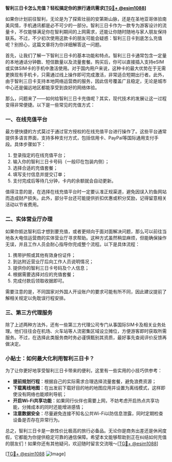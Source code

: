 **智利三日卡怎么充值？轻松搞定你的旅行通讯需求[[TG💪+ @esim1088](https://t.me/s/esim1088)]**

如果你计划前往智利，无论是为了探索壮丽的安第斯山脉，还是在圣地亚哥体验南美风情，手机通讯都是必不可少的一部分。智利三日卡作为一款专为游客设计的流量卡，不仅能够满足你在智利期间的上网需求，还能让你随时随地与家人朋友保持联系。不过，不少初次使用这款卡的朋友可能会疑惑：智利三日卡到底怎么充值呢？别担心，这篇文章将为你详细解答这一问题。

首先，让我们了解一下智利三日卡的基本功能和特点。智利三日卡通常包含一定量的本地通话分钟数、短信数量以及流量套餐。购买后，你可以直接插入支持eSIM或实体SIM卡的手机中激活使用。对于国内用户来说，这种卡的最大优势在于无需更换现有手机卡，只需通过线上操作即可完成激活，非常适合短期出行者。此外，由于智利三日卡支持本地网络运营商的服务，因此信号覆盖广且稳定，无论是城市中心还是偏远地区都能享受到良好的网络体验。

那么，问题来了——如何给智利三日卡充值呢？其实，现代技术的发展让这一过程变得非常便捷。以下是一些常见的充值方式：

### 一、在线充值平台

最方便快捷的方式莫过于通过官方授权的在线充值平台进行操作了。这些平台通常提供多语言界面，支持多种支付方式，包括信用卡、PayPal等国际通用支付手段。具体步骤如下：

1. 登录指定的在线充值平台；
2. 输入你的智利三日卡号码（一般印在包装内侧）；
3. 选择合适的充值套餐；
4. 填写支付信息并提交订单；
5. 支付完成后等待几分钟，卡内的余额就会自动更新。

值得注意的是，在选择在线充值平台时一定要认准正规渠道，避免因误入钓鱼网站而造成财产损失。此外，部分平台还可能提供折扣优惠或积分奖励，记得留意相关活动以节省费用。

### 二、实体营业厅办理

如果你抵达智利后才想到要充值，或者更倾向于面对面解决问题，那么可以前往当地各大电信运营商的实体营业厅寻求帮助。这种方式虽然稍显麻烦，但能确保操作无误，并且工作人员会耐心指导你完成整个流程。以下是具体流程：

1. 携带护照或其他有效身份证件；
2. 到达附近营业厅后向工作人员说明情况；
3. 提供你的智利三日卡号码及个人信息；
4. 根据需要选择对应的充值套餐；
5. 完成付款后领取收据即可。

需要注意的是，不同国家对外国人开设账户的要求可能有所不同，因此建议提前了解相关规定以免耽误行程安排。

### 三、第三方代理服务

除了上述两种方法外，还有一些第三方代理公司专门从事国际SIM卡及相关业务处理。他们往往会在机场、火车站等人流密集区域设立摊位，方便游客即时获取所需服务。不过，在选择此类服务商时务必谨慎甄别其资质，最好事先查阅评价反馈再做决定。

### 小贴士：如何最大化利用智利三日卡？

为了让你更好地享受智利三日卡带来的便利，这里有一些实用的小技巧供参考：

- **提前规划行程**：根据自己的实际需求合理选择流量套餐，避免浪费资源；
- **下载离线地图**：在出发前下载好目的地的地图应用并设置为离线模式，这样即使没有网络也能顺利导航；
- **开启Wi-Fi共享功能**：如果同行伙伴也需要上网，不妨考虑开启热点共享功能，分摊成本的同时还能增进感情；
- **注意数据安全**：尽量避免连接不知名公共Wi-Fi以防信息泄露，同时定期检查设备是否存在异常行为。

总之，智利三日卡是一款性价比极高的旅行必备品。无论你是商务出差还是休闲度假，它都能为你提供稳定可靠的通信保障。希望本文能够帮助到正在纠结如何充值的朋友们！如果你还有其他疑问，欢迎随时留言交流哦～[[TG💪+ @esim1088](https://t.me/s/esim1088)]

[[TG💪+ @esim1088](https://t.me/s/esim1088) ![Image](https://i.postimg.cc/4NQfJmqS/Snipaste-2025-05-13-00-14-12.png)]